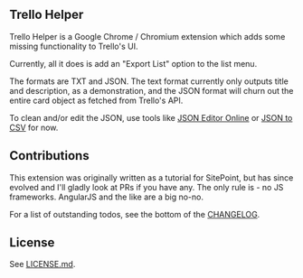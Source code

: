 ## Trello Helper

Trello Helper is a Google Chrome / Chromium extension which adds some missing functionality to Trello's UI.

Currently, all it does is add an "Export List" option to the list menu.

The formats are TXT and JSON. The text format currently only outputs title and description, as a demonstration, and the JSON format will churn out the entire card object as fetched from Trello's API.

To clean and/or edit the JSON, use tools like [JSON Editor Online](http://jsoneditoronline.org/) or [JSON to CSV](https://json-csv.com/) for now.
 
## Contributions

This extension was originally written as a tutorial for SitePoint, but has since evolved and I'll gladly look at PRs if you have any. The only rule is - no JS frameworks. AngularJS and the like are a big no-no.

For a list of outstanding todos, see the bottom of the [CHANGELOG](CHANGELOG.md).

## License

See [LICENSE.md](LICENSE.md).
